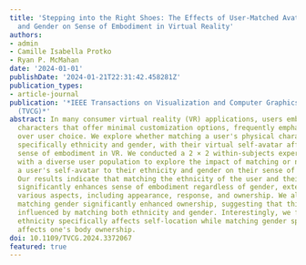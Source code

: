 ```yaml
---
title: 'Stepping into the Right Shoes: The Effects of User-Matched Avatar Ethnicity
  and Gender on Sense of Embodiment in Virtual Reality'
authors:
- admin
- Camille Isabella Protko
- Ryan P. McMahan
date: '2024-01-01'
publishDate: '2024-01-21T22:31:42.458281Z'
publication_types:
- article-journal
publication: '*IEEE Transactions on Visualization and Computer Graphics
  (TVCG)*'
abstract: In many consumer virtual reality (VR) applications, users embody predefined
  characters that offer minimal customization options, frequently emphasizing storytelling
  over user choice. We explore whether matching a user's physical characteristics,
  specifically ethnicity and gender, with their virtual self-avatar affects their
  sense of embodiment in VR. We conducted a 2 × 2 within-subjects experiment (n=32)
  with a diverse user population to explore the impact of matching or not matching
  a user's self-avatar to their ethnicity and gender on their sense of embodiment.
  Our results indicate that matching the ethnicity of the user and their self-avatar
  significantly enhances sense of embodiment regardless of gender, extending across
  various aspects, including appearance, response, and ownership. We also found that
  matching gender significantly enhanced ownership, suggesting that this aspect is
  influenced by matching both ethnicity and gender. Interestingly, we found that matching
  ethnicity specifically affects self-location while matching gender specifically
  affects one's body ownership.
doi: 10.1109/TVCG.2024.3372067
featured: true
---
```

